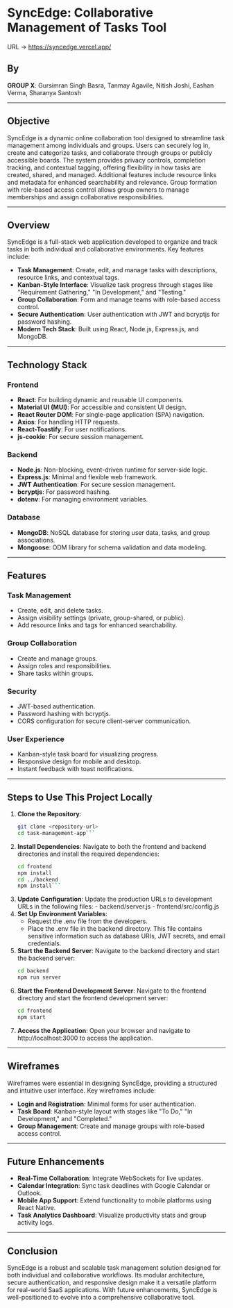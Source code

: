 # SyncEdge: Collaborative Management of Tasks Tool
URL -> https://syncedge.vercel.app/

## By
**GROUP X**: Gursimran Singh Basra, Tanmay Agavile, Nitish Joshi, Eashan Verma, Sharanya Santosh

---

## Objective
SyncEdge is a dynamic online collaboration tool designed to streamline task management among individuals and groups. Users can securely log in, create and categorize tasks, and collaborate through groups or publicly accessible boards. The system provides privacy controls, completion tracking, and contextual tagging, offering flexibility in how tasks are created, shared, and managed. Additional features include resource links and metadata for enhanced searchability and relevance. Group formation with role-based access control allows group owners to manage memberships and assign collaborative responsibilities.

---

## Overview
SyncEdge is a full-stack web application developed to organize and track tasks in both individual and collaborative environments. Key features include:

- **Task Management**: Create, edit, and manage tasks with descriptions, resource links, and contextual tags.
- **Kanban-Style Interface**: Visualize task progress through stages like "Requirement Gathering," "In Development," and "Testing."
- **Group Collaboration**: Form and manage teams with role-based access control.
- **Secure Authentication**: User authentication with JWT and bcryptjs for password hashing.
- **Modern Tech Stack**: Built using React, Node.js, Express.js, and MongoDB.

---

## Technology Stack

### Frontend
- **React**: For building dynamic and reusable UI components.
- **Material UI (MUI)**: For accessible and consistent UI design.
- **React Router DOM**: For single-page application (SPA) navigation.
- **Axios**: For handling HTTP requests.
- **React-Toastify**: For user notifications.
- **js-cookie**: For secure session management.

### Backend
- **Node.js**: Non-blocking, event-driven runtime for server-side logic.
- **Express.js**: Minimal and flexible web framework.
- **JWT Authentication**: For secure session management.
- **bcryptjs**: For password hashing.
- **dotenv**: For managing environment variables.

### Database
- **MongoDB**: NoSQL database for storing user data, tasks, and group associations.
- **Mongoose**: ODM library for schema validation and data modeling.

---

## Features

### Task Management
- Create, edit, and delete tasks.
- Assign visibility settings (private, group-shared, or public).
- Add resource links and tags for enhanced searchability.

### Group Collaboration
- Create and manage groups.
- Assign roles and responsibilities.
- Share tasks within groups.

### Security
- JWT-based authentication.
- Password hashing with bcryptjs.
- CORS configuration for secure client-server communication.

### User Experience
- Kanban-style task board for visualizing progress.
- Responsive design for mobile and desktop.
- Instant feedback with toast notifications.

---

## Steps to Use This Project Locally

1. **Clone the Repository**:
   ```bash
   git clone <repository-url>
   cd task-management-app```
2. **Install Dependencies**:
    Navigate to both the frontend and backend directories and install the required dependencies:
    ```bash
    cd frontend
    npm install
    cd ../backend
    npm install```
3. **Update Configuration**:
    Update the production URLs to development URLs in the following files:
        - backend/server.js
        - frontend/src/config.js
4. **Set Up Environment Variables**:
    - Request the .env file from the developers.
    - Place the .env file in the backend directory. This file contains sensitive information such as database URIs, JWT secrets, and email credentials.
5. **Start the Backend Server**:
    Navigate to the backend directory and start the backend server:
    ```bash
    cd backend
    npm run server
    ```
6. **Start the Frontend Development Server**:
    Navigate to the frontend directory and start the frontend development server:
    ```bash
    cd frontend
    npm start
    ```
7. **Access the Application**:
    Open your browser and navigate to http://localhost:3000 to access the application.

---

## Wireframes
Wireframes were essential in designing SyncEdge, providing a structured and intuitive user interface. Key wireframes include:

- **Login and Registration**: Minimal forms for user authentication.
- **Task Board**: Kanban-style layout with stages like "To Do," "In Development," and "Completed."
- **Group Management**: Create and manage groups with role-based access control.

---

## Future Enhancements
- **Real-Time Collaboration**: Integrate WebSockets for live updates.
- **Calendar Integration**: Sync task deadlines with Google Calendar or Outlook.
- **Mobile App Support**: Extend functionality to mobile platforms using React Native.
- **Task Analytics Dashboard**: Visualize productivity stats and group activity logs.

---

## Conclusion
SyncEdge is a robust and scalable task management solution designed for both individual and collaborative workflows. Its modular architecture, secure authentication, and responsive design make it a versatile platform for real-world SaaS applications. With future enhancements, SyncEdge is well-positioned to evolve into a comprehensive collaborative tool.
